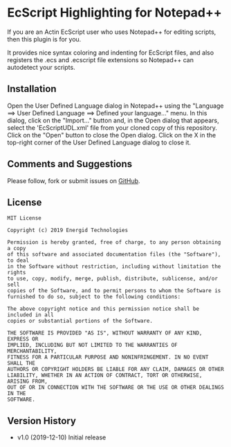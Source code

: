 EcScript Highlighting for Notepad++
===================================

If you are an Actin EcScript user who uses Notepad++ for editing scripts, 
then this plugin is for you.

It provides nice syntax coloring and indenting for EcScript files, and also
registers the .ecs and .ecscript file extensions so Notepad++ can autodetect
your scripts.

Installation
------------

Open the User Defined Language dialog in Notepad++ using the "Language ==> User
Defined Language ==> Defined your language..." menu. In this dialog, click on
the "Import..." button and, in the Open dialog that appears, select the
'EcScriptUDL.xml' file from your cloned copy of this repository. Click on the
"Open" button to close the Open dialog. Click on the X in the top-right corner
of the User Defined Language dialog to close it.

Comments and Suggestions
------------------------

Please follow, fork or submit issues on [GitHub][1].

License
-------

    MIT License

    Copyright (c) 2019 Energid Technologies

    Permission is hereby granted, free of charge, to any person obtaining a copy
    of this software and associated documentation files (the "Software"), to deal
    in the Software without restriction, including without limitation the rights
    to use, copy, modify, merge, publish, distribute, sublicense, and/or sell
    copies of the Software, and to permit persons to whom the Software is
    furnished to do so, subject to the following conditions:

    The above copyright notice and this permission notice shall be included in all
    copies or substantial portions of the Software.

    THE SOFTWARE IS PROVIDED "AS IS", WITHOUT WARRANTY OF ANY KIND, EXPRESS OR
    IMPLIED, INCLUDING BUT NOT LIMITED TO THE WARRANTIES OF MERCHANTABILITY,
    FITNESS FOR A PARTICULAR PURPOSE AND NONINFRINGEMENT. IN NO EVENT SHALL THE
    AUTHORS OR COPYRIGHT HOLDERS BE LIABLE FOR ANY CLAIM, DAMAGES OR OTHER
    LIABILITY, WHETHER IN AN ACTION OF CONTRACT, TORT OR OTHERWISE, ARISING FROM,
    OUT OF OR IN CONNECTION WITH THE SOFTWARE OR THE USE OR OTHER DEALINGS IN THE
    SOFTWARE.

Version History
---------------

* v1.0 (2019-12-10) Initial release

[1]: https://github.com/Energid/npp-ecscript
